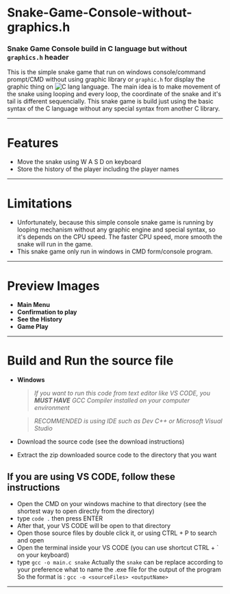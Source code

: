 # Snake-Game-Console-without-graphics.h
### Snake Game Console build in C language but without ``graphics.h`` header

This is the simple snake game that run on windows console/command prompt/CMD without using graphic library or ``graphic.h`` for display the graphic thing on <img alt="C lang" src="https://img.shields.io/badge/-3178C6?logo=C&logoColor=white&style=flat" /> language.
The main idea is to make movement of the snake using looping and every loop, the coordinate of the snake and it's tail is different sequencially.
This snake game is build just using the basic syntax of the C language without any special syntax from another C library.

---
# Features
* Move the snake using W A S D on keyboard
* Store the history of the player including the player names

---
# Limitations
* Unfortunately, because this simple console snake game is running by looping mechanism without any graphic engine and special syntax, so it's depends on the CPU speed. The faster CPU speed, more smooth the snake will run in the game.
* This snake game only run in windows in CMD form/console program.

---
# Preview Images
* **Main Menu**
* **Confirmation to play**
* **See the History**
* **Game Play**

---
# Build and Run the source file
* **Windows**
  > *If you want to run this code from text editor like VS CODE, you **MUST HAVE** GCC Compiler installed on your computer environment*

  > *RECOMMENDED is using IDE such as Dev C++ or Microsoft Visual Studio*

* Download the source code (see the download instructions)
* Extract the zip downloaded source code to the directory that you want

## If you are using VS CODE, follow these instructions
* Open the CMD on your windows machine to that directory (see the shortest way to open directly from the directory)
* type ``code .`` then press ENTER
* After that, your VS CODE will be open to that directory
* Open those source files by double click it, or using CTRL + P to search and open
* Open the terminal inside your VS CODE (you can use shortcut CTRL + ` on your keyboard)
* type ``gcc -o main.c snake``
Actually the ``snake`` can be replace according to your preference what to name the .exe file for the output of the program
So the format is :
``gcc -o <sourceFiles> <outputName>``

---
